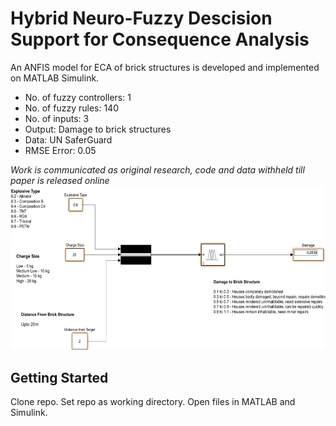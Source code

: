 # Hybrid Neuro-Fuzzy Descision Support for Consequence Analysis
An ANFIS model for ECA of brick structures is developed and implemented on MATLAB Simulink.
- No. of fuzzy controllers: 1
- No. of fuzzy rules: 140
- No. of inputs: 3 
- Output: Damage to brick structures
- Data: UN SaferGuard
- RMSE Error: 0.05

*Work is communicated as original research, code and data withheld till paper is released online*
![Simulink Implementation](https://github.com/Lakshya3190/Adaptive-Neuro-Fuzzy-Inference-System-for-Consequence-Analysis/blob/master/Picture1.png)


## Getting Started
Clone repo. Set repo as working directory. Open files in MATLAB and Simulink.
